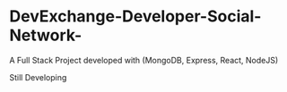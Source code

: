 # DevExchange-Developer-Social-Network-
A Full Stack Project developed with (MongoDB, Express, React, NodeJS)

Still Developing
